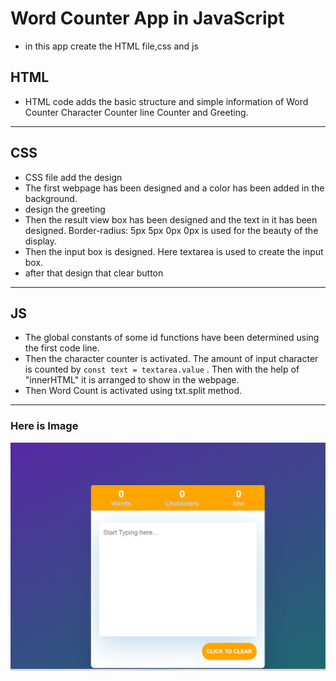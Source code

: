 # Word Counter App in JavaScript

- in this app create the HTML file,css and js
## HTML
- HTML code adds the basic structure and simple information of Word Counter Character Counter line Counter and Greeting.
---
## CSS

- CSS file add the design
- The first webpage has been designed and a color has been added in the background.
- design the greeting 
- Then the result view box has been designed and the text in it has been designed. Border-radius: 5px 5px 0px 0px is used for the beauty of the display.
- Then the input box is designed. Here textarea is used to create the input box.
- after that design that clear button

---
## JS

- The global constants of some id functions have been determined using the first code line.
- Then the character counter is activated. The amount of input character is counted by  `const text = textarea.value`
. Then with the help of "innerHTML" it is arranged to show in the webpage.
- Then Word Count is activated using txt.split method.
---
### Here is Image

![image](./img/Screenshot%20(93).png)



